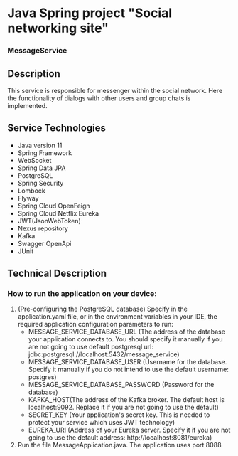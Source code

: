 # Java Spring project "Social networking site"
### MessageService

## Description
This service is responsible for messenger within the social network.
Here the functionality of dialogs with other users and group chats is implemented.

## Service Technologies
- Java version 11
- Spring Framework
- WebSocket
- Spring Data JPA
- PostgreSQL
- Spring Security
- Lombock
- Flyway
- Spring Cloud OpenFeign
- Spring Cloud Netflix Eureka
- JWT(JsonWebToken)
- Nexus repository
- Kafka
- Swagger OpenApi
- JUnit
## Technical Description
### How to run the application on your device:
1. (Pre-configuring the PostgreSQL database) Specify in the application.yaml file, or in the environment variables in your IDE, the required application configuration parameters to run:
    - MESSAGE_SERVICE_DATABASE_URL (The address of the database your application connects to. You should specify it manually if you are not going to use default postgresql url: jdbc:postgresql://localhost:5432/message_service)
    - MESSAGE_SERVICE_DATABASE_USER (Username for the database. Specify it manually if you do not intend to use the default username: postgres)
    - MESSAGE_SERVICE_DATABASE_PASSWORD (Password for the database)
    - KAFKA_HOST(The address of the Kafka broker. The default host is localhost:9092. Replace it if you are not going to use the default)
    - SECRET_KEY (Your application's secret key. This is needed to protect your service which uses JWT technology)
    - EUREKA_URI (Address of your Eureka server. Specify it if you are not going to use the default address: http://localhost:8081/eureka)
2. Run the file MessageApplication.java.
The application uses port 8088
